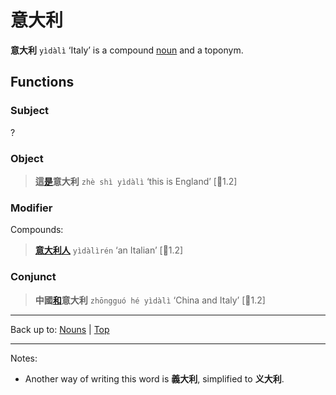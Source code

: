 # 意大利

**意大利** `yìdàlì` ‘Italy’ is a compound [noun](index.md) and a toponym. 

## Functions

### Subject

?

### Object

> **這[是](../verbs/是.md)意大利** `zhè shì yìdàlì` ‘this is England’ \[🦉1.2\]

### Modifier

Compounds:

> **[意大利人](意大利人.md)** `yìdàlìrén` ‘an Italian’ \[🦉1.2\]

### Conjunct

> **中國[和](../other/和.md)意大利** `zhōngguó hé yìdàlì` ‘China and Italy’ \[🦉1.2\]

----

Back up to: [Nouns](index.md) | [Top](../index.md)

----

Notes:
- Another way of writing this word is **義大利**, simplified to **义大利**.
